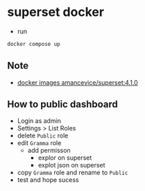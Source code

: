 # superset docker
- run 
```bash
docker compose up
```

## Note
- [docker images amancevice/superset:4.1.0](https://hub.docker.com/r/amancevice/superset/tags)

## How to public dashboard
- Login as admin
- Settings > List Roles
- delete `Public` role
- edit `Gramma` role
    - add permisson
        - explor on superset
        - explot json on superset
- copy `Gramma` role and rename to `Public`
- test and hope sucess
